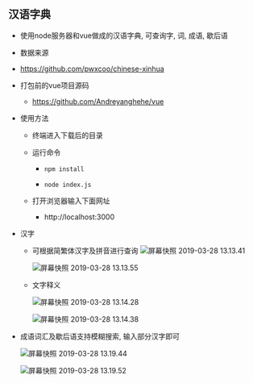 ## 汉语字典

+ 使用node服务器和vue做成的汉语字典, 可查询字, 词, 成语, 歇后语

+ 数据来源

 - https://github.com/pwxcoo/chinese-xinhua

+ 打包前的vue项目源码

  + https://github.com/Andreyanghehe/vue

+ 使用方法

  + 终端进入下载后的目录

  + 运行命令

    + `npm install`

    + `node index.js`

  + 打开浏览器输入下面网址
    + http://localhost:3000

+ 汉字

  + 可根据简繁体汉字及拼音进行查询
    ![屏幕快照 2019-03-28 13.13.41](https://ws3.sinaimg.cn/large/006tKfTcly1g1ifo40zzsj31oe0u0q7h.jpg)

    ![屏幕快照 2019-03-28 13.13.55](https://ws4.sinaimg.cn/large/006tKfTcly1g1ifold6mgj31of0u07at.jpg)

  + 文字释义

    ![屏幕快照 2019-03-28 13.14.28](https://ws1.sinaimg.cn/large/006tKfTcly1g1ifpkuvr1j31rg0t042j.jpg)

    ![屏幕快照 2019-03-28 13.14.38](https://ws1.sinaimg.cn/large/006tKfTcly1g1ifpxzd3kj31ol0u07c7.jpg)

+ 成语词汇及歇后语支持模糊搜索, 输入部分汉字即可

    ![屏幕快照 2019-03-28 13.19.44](https://ws4.sinaimg.cn/large/006tKfTcly1g1ift9u9j0j31ot0u0td1.jpg)

    ![屏幕快照 2019-03-28 13.19.52](https://ws2.sinaimg.cn/large/006tKfTcly1g1iftmjbrcj31oo0u0ai5.jpg)
